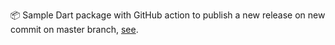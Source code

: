 📦 Sample Dart package with GitHub action to publish a new release on new commit on master branch, [see](https://github.com/alexrintt/sample-dart-package).
